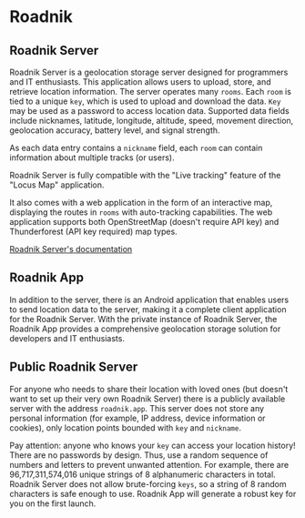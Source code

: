 # Roadnik
## Roadnik Server
Roadnik Server is a geolocation storage server designed for programmers and IT enthusiasts. This application allows users to upload, store, and retrieve location information.
The server operates many `rooms`.  Each `room` is tied to a unique `key`, which is used to upload and download the data. `Key` may be used as a password to access location data.
Supported data fields include nicknames, latitude, longitude, altitude, speed, movement direction, geolocation accuracy, battery level, and signal strength.

As each data entry contains a `nickname` field, each `room` can contain information about multiple tracks (or users). 

Roadnik Server is fully compatible with the "Live tracking" feature of the "Locus Map" application.

It also comes with a web application in the form of an interactive map, displaying the routes in `rooms` with auto-tracking capabilities. The web application supports both OpenStreetMap (doesn't require API key) and Thunderforest (API key required) map types.

[Roadnik Server's documentation](docs/server.md)

## Roadnik App
In addition to the server, there is an Android application that enables users to send location data to the server, making it a complete client application for the Roadnik Server. With the private instance of Roadnik Server, the Roadnik App provides a comprehensive geolocation storage solution for developers and IT enthusiasts.

## Public Roadnik Server
For anyone who needs to share their location with loved ones (but doesn't want to set up their very own Roadnik Server) there is a publicly available server with the address `roadnik.app`. This server does not store any personal information (for example, IP address, device information or cookies), only location points bounded with `key` and `nickname`.

Pay attention: anyone who knows your `key` can access your location history! There are no passwords by design. Thus, use a random sequence of numbers and letters to prevent unwanted attention. For example, there are 96,717,311,574,016 unique strings of 8 alphanumeric characters in total. Roadnik Server does not allow brute-forcing `keys`, so a string of 8 random characters is safe enough to use. Roadnik App will generate a robust key for you on the first launch.